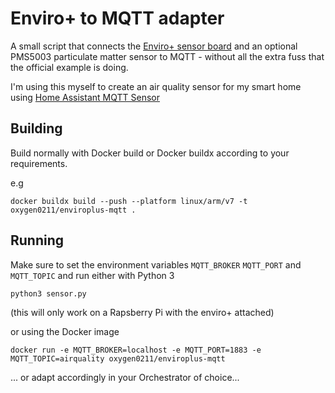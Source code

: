 # Enviro+ to MQTT adapter

A small script that connects the [Enviro+ sensor board](https://learn.pimoroni.com/tutorial/sandyj/getting-started-with-enviro-plus) and an optional PMS5003 particulate matter sensor to MQTT - without all the extra fuss that the official example is doing.

I'm using this myself to create an air quality sensor for my smart home using [Home Assistant MQTT Sensor](https://www.home-assistant.io/integrations/sensor.mqtt/)

## Building

Build normally with Docker build or Docker buildx according to your requirements.

e.g

```
docker buildx build --push --platform linux/arm/v7 -t oxygen0211/enviroplus-mqtt .
```

## Running
Make sure to set the environment variables `MQTT_BROKER` `MQTT_PORT` and `MQTT_TOPIC` and run either with Python 3
```
python3 sensor.py
```
(this will only work on a Rapsberry Pi with the enviro+ attached)

or using the Docker image

```
docker run -e MQTT_BROKER=localhost -e MQTT_PORT=1883 -e MQTT_TOPIC=airquality oxygen0211/enviroplus-mqtt
```

... or adapt accordingly in your Orchestrator of choice...